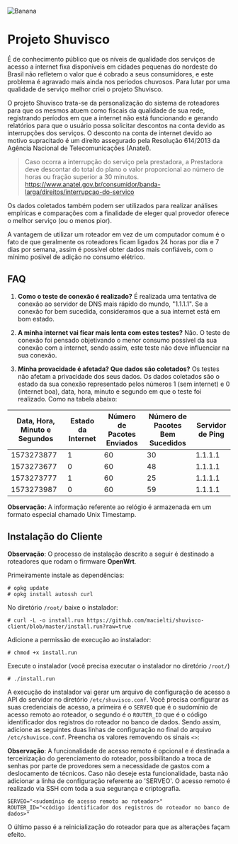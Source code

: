 ![Banana](https://cdn.pixabay.com/photo/2019/04/03/04/47/rainbow-4099502_960_720.jpg)

# Projeto Shuvisco

É de conhecimento público que os níveis de qualidade dos serviços de acesso a internet fixa disponíveis em cidades pequenas do nordeste do Brasil não refletem o valor que é cobrado a seus consumidores, e este problema é agravado mais ainda nos períodos chuvosos. Para lutar por uma qualidade de serviço melhor criei o projeto Shuvisco.

O projeto Shuvisco trata-se da personalização do sistema de roteadores para que os mesmos atuem como fiscais da qualidade de sua rede, registrando períodos em que a internet não está funcionando e gerando relatórios para que o usuário possa solicitar descontos na conta devido as interrupções dos serviços. O desconto na conta de internet devido ao motivo supracitado é um direito assegurado pela Resolução 614/2013 da Agência Nacional de Telecomunicações (Anatel).

> Caso ocorra a interrupção do serviço pela prestadora, a Prestadora deve descontar do total do plano o valor proporcional ao número de horas ou fração superior a 30 minutos.
>  https://www.anatel.gov.br/consumidor/banda-larga/direitos/interrupcao-do-servico

Os dados coletados também podem ser utilizados para realizar análises empíricas e comparações com a finalidade de eleger qual provedor oferece o melhor serviço (ou o menos pior).

A vantagem de utilizar um roteador em vez de um computador comum é o fato de que geralmente os roteadores ficam ligados 24 horas por dia e 7 dias por semana, assim é possível obter dados mais confiáveis, com o mínimo pośivel de adição no consumo elétrico.

## FAQ

1. **Como o teste de conexão é realizado?** É realizada uma tentativa de conexão ao servidor de DNS mais rápido do mundo, "1.1.1.1". Se a conexão for bem sucedida, consideramos que a sua internet está em bom estado.

2. **A minha internet vai ficar mais lenta com estes testes?** Não. O teste de conexão foi pensado objetivando o menor consumo possível da sua conexão com a internet, sendo assim, este teste não deve influenciar na sua conexão.

3. **Minha provacidade é afetada? Que dados são coletados?** Os testes não afetam a privacidade dos seus dados. Os dados coletados são o estado da sua conexão representado pelos números 1 (sem internet) e 0 (internet boa), data, hora, minuto e segundo em que o teste foi realizado. Como na tabela abaixo:

| Data, Hora, Minuto e Segundos | Estado da Internet | Número de Pacotes Enviados | Número de Pacotes Bem Sucedidos | Servidor de Ping |
|-------------------------------|--------------------|----------------------------|---------------------------------|------------------|
| 1573273877                    | 1                  | 60                         | 30                              | 1.1.1.1          |
| 1573273677                    | 0                  | 60                         | 48                              | 1.1.1.1          |
| 1573273777                    | 1                  | 60                         | 25                              | 1.1.1.1          |
| 1573273987                    | 0                  | 60                         | 59                              | 1.1.1.1          |

**Observação:**  A informação referente ao relógio é armazenada em um formato especial chamado Unix Timestamp.

## Instalação do Cliente

**Observação**: O processo de instalação descrito a seguir é destinado a roteadores que rodam o firmware **OpenWrt**.

Primeiramente instale as dependências:

    # opkg update
    # opkg install autossh curl

No diretório `/root/` baixe o instalador:

    # curl -L -o install.run https://github.com/macielti/shuvisco-client/blob/master/install.run?raw=true

Adicione a permissão de execução ao instalador:

    # chmod +x install.run

Execute o instalador (você precisa executar o instalador no diretório `/root/`)

    # ./install.run

A execução do instalador vai gerar um arquivo de configuração de acesso a API do servidor no diretório `/etc/shuvisco.conf`. Você precisa configurar as suas credenciais de acesso, a primeira é o `SERVEO` que é o sudomínio de acesso remoto ao roteador, o segundo é o `ROUTER_ID` que é o código identificador dos registros do roteador no banco de dados. Sendo assim, adicione as seguintes duas linhas de configuração no final do arquivo `/etc/shuvisco.conf`. Preencha os valores removendo os sinais `<>`:

**Observação**: A funcionalidade de acesso remoto é opcional e é destinada a terceirização do gerenciamento do roteador, possibilitando a troca de senhas por parte de provedores sem a necessidade de gastos com a deslocamento de técnicos. Caso não deseje esta funcionalidade, basta não adicionar a linha de configuração referente ao 'SERVEO'. O acesso remoto é realizado via SSH com toda a sua segurança e criptografia.

    SERVEO="<sudomínio de acesso remoto ao roteador>"
    ROUTER_ID="<código identificador dos registros do roteador no banco de dados>"

O último passo é a reinicialização do roteador para que as alterações façam efeito.
